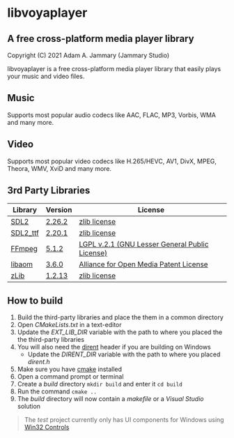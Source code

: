 # libvoyaplayer

## A free cross-platform media player library

Copyright (C) 2021 Adam A. Jammary (Jammary Studio)

libvoyaplayer is a free cross-platform media player library that easily plays your music and video files.

## Music

Supports most popular audio codecs like AAC, FLAC, MP3, Vorbis, WMA and many more.

## Video

Supports most popular video codecs like H.265/HEVC, AV1, DivX, MPEG, Theora, WMV, XviD and many more.

## 3rd Party Libraries

Library | Version | License
------- | ------- | -------
[SDL2](https://www.libsdl.org/) | [2.26.2](https://www.libsdl.org/release/SDL2-2.26.2.tar.gz) | [zlib license](https://www.libsdl.org/license.php)
[SDL2_ttf](https://www.libsdl.org/projects/SDL_ttf/) | [2.20.1](https://www.libsdl.org/projects/SDL_ttf/release/SDL2_ttf-2.20.1.tar.gz) | [zlib license](https://www.libsdl.org/license.php)
[FFmpeg](https://ffmpeg.org/) | [5.1.2](https://ffmpeg.org/releases/ffmpeg-5.1.2.tar.bz2) | [LGPL v.2.1 (GNU Lesser General Public License)](https://ffmpeg.org/legal.html)
[libaom](https://aomedia.googlesource.com/aom/) | [3.6.0](https://storage.googleapis.com/aom-releases/libaom-3.6.0.tar.gz) | [Alliance for Open Media Patent License](https://aomedia.org/license/software-license/)
[zLib](http://www.zlib.net/) | [1.2.13](https://www.zlib.net/zlib-1.2.13.tar.gz) | [zlib license](http://www.zlib.net/zlib_license.html)

## How to build

1. Build the third-party libraries and place the them in a common directory
1. Open *CMakeLists.txt* in a text-editor
1. Update the *EXT_LIB_DIR* variable with the path to where you placed the the third-party libraries
1. You will also need the [dirent](https://github.com/tronkko/dirent/raw/master/include/dirent.h) header if you are building on Windows
    - Update the *DIRENT_DIR* variable with the path to where you placed *dirent.h*
1. Make sure you have [cmake](https://cmake.org/download/) installed
1. Open a command prompt or terminal
1. Create a *build* directory `mkdir build` and enter it `cd build`
1. Run the command `cmake ..`
1. The *build* directory will now contain a *makefile* or a *Visual Studio* solution

> The *test* project currently only has UI components for Windows using [Win32 Controls](https://learn.microsoft.com/en-us/windows/win32/controls/individual-control-info)
